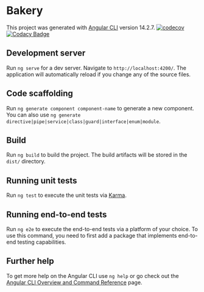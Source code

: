 # Bakery

This project was generated with [Angular CLI](https://github.com/angular/angular-cli) version 14.2.7.
[![codecov](https://codecov.io/gh/martu04/pasteleria-angular/graph/badge.svg?token=N7BRJE7RDN)](https://codecov.io/gh/martu04/pasteleria-angular)
[![Codacy Badge](https://app.codacy.com/project/badge/Grade/a13b55dad39c4b2ea5c00842c4fe6fc9)](https://app.codacy.com/gh/martu04/pasteleria-angular/dashboard?utm_source=gh&utm_medium=referral&utm_content=&utm_campaign=Badge_grade)

## Development server

Run `ng serve` for a dev server. Navigate to `http://localhost:4200/`. The application will automatically reload if you change any of the source files.

## Code scaffolding

Run `ng generate component component-name` to generate a new component. You can also use `ng generate directive|pipe|service|class|guard|interface|enum|module`.

## Build

Run `ng build` to build the project. The build artifacts will be stored in the `dist/` directory.

## Running unit tests

Run `ng test` to execute the unit tests via [Karma](https://karma-runner.github.io).

## Running end-to-end tests

Run `ng e2e` to execute the end-to-end tests via a platform of your choice. To use this command, you need to first add a package that implements end-to-end testing capabilities.

## Further help

To get more help on the Angular CLI use `ng help` or go check out the [Angular CLI Overview and Command Reference](https://angular.io/cli) page.
